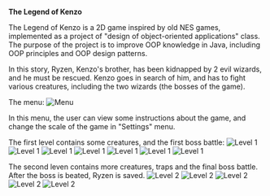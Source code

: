 **The Legend of Kenzo**  

The Legend of Kenzo is a 2D game inspired by old NES games, implemented 
as a project of "design of object-oriented applications" class. 
The purpose of the project is to improve OOP knowledge in Java, including OOP principles and OOP design patterns.  

In this story, Ryzen, Kenzo's brother, has been kidnapped by 2 evil wizards, and he must be rescued. Kenzo goes in search of him, and has to fight various creatures, including the two wizards (the bosses of the game).

The menu:
![Menu](https://github.com/danconstantin2000/OOP_GAME_YEAR_2/blob/main/Screenshots/Screenshot%202023-07-30%20212358.png)

In this menu, the user can view some instructions about the game, and change the scale of the game in "Settings" menu.

The first level contains some creatures, and the first boss battle:
![Level 1](https://github.com/danconstantin2000/OOP_GAME_YEAR_2/blob/main/Screenshots/Screenshot%202023-07-30%20212457.png)
![Level 1](https://github.com/danconstantin2000/OOP_GAME_YEAR_2/blob/main/Screenshots/Screenshot%202023-07-30%20212712.png)
![Level 1](https://github.com/danconstantin2000/OOP_GAME_YEAR_2/blob/main/Screenshots/Screenshot%202023-07-30%20212911.png)
![Level 1](https://github.com/danconstantin2000/OOP_GAME_YEAR_2/blob/main/Screenshots/Screenshot%202023-07-30%20212922.png)
![Level 1](https://github.com/danconstantin2000/OOP_GAME_YEAR_2/blob/main/Screenshots/Screenshot%202023-07-30%20213016.png)
![Level 1](https://github.com/danconstantin2000/OOP_GAME_YEAR_2/blob/main/Screenshots/Screenshot%202023-07-30%20213424.png)
![Level 1](https://github.com/danconstantin2000/OOP_GAME_YEAR_2/blob/main/Screenshots/Screenshot%202023-07-30%20213430.png)  

The second leven contains more creatures, traps and the final boss battle. After the boss is beated, Ryzen is saved.
![Level 2](https://github.com/danconstantin2000/OOP_GAME_YEAR_2/blob/main/Screenshots/Screenshot%202023-07-30%20213441.png)
![Level 2](https://github.com/danconstantin2000/OOP_GAME_YEAR_2/blob/main/Screenshots/Screenshot%202023-07-30%20213548.png)
![Level 2](https://github.com/danconstantin2000/OOP_GAME_YEAR_2/blob/main/Screenshots/Screenshot%202023-07-30%20213618.png)
![Level 2](https://github.com/danconstantin2000/OOP_GAME_YEAR_2/blob/main/Screenshots/Screenshot%202023-07-30%20213908.png)
![Level 2](https://github.com/danconstantin2000/OOP_GAME_YEAR_2/blob/main/Screenshots/Screenshot%202023-07-30%20213936.png)  